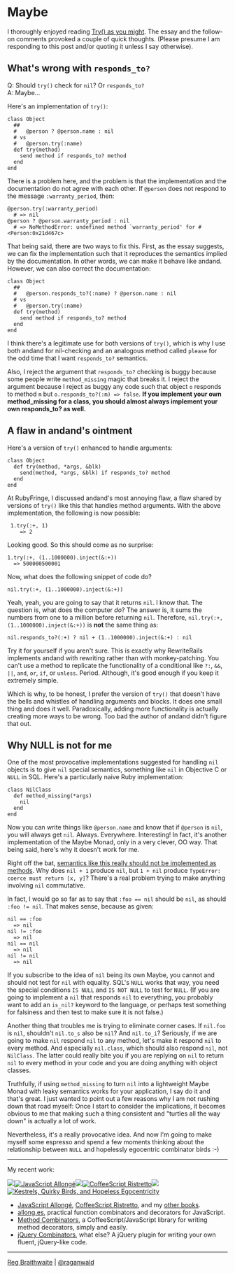 Maybe
===

I thoroughly enjoyed reading [Try() as you might](http://blog.lawrencepit.com/2009/01/11/try-as-you-might/ ""). The essay and the follow-on comments provoked a couple of quick thoughts. (Please presume I am responding to this post and/or quoting it unless I say otherwise).

What's wrong with `responds_to?`
---

Q: Should `try()` check for `nil`? Or `responds_to?`  
A: Maybe...

Here's an implementation of `try()`:

    class Object
      ##
      #   @person ? @person.name : nil
      # vs
      #   @person.try(:name)
      def try(method)
        send method if responds_to? method
      end
    end

There is a problem here, and the problem is that the implementation and the documentation do not agree with each other. If `@person` does not respond to the message `:warranty_period`, then:

    @person.try(:warranty_period)
      # => nil
    @person ? @person.warranty_period : nil
      # => NoMethodError: undefined method `warranty_period' for #<Person:0x21d467c>
      
That being said, there are two ways to fix this. First, as the essay suggests, we can fix the implementation such that it reproduces the semantics implied by the documentation. In other words, we can make it behave like andand. However, we can also correct the documentation:

    class Object
      ##
      #   @person.responds_to?(:name) ? @person.name : nil
      # vs
      #   @person.try(:name)
      def try(method)
        send method if responds_to? method
      end
    end

I think there's a legitimate use for both versions of `try()`, which is why I use both andand for nil-checking and an analogous method called `please` for the odd time that I want `responds_to?` semantics.

Also, I reject the argument that `responds_to?` checking is buggy because some people write `method_missing` magic that breaks it. I reject the argument because I reject as buggy any code such that object `o` responds to method `m` but `o.responds_to?(:m) => false`. **If you implement your own method\_missing for a class, you should almost always implement your own responds\_to? as well.**

A flaw in andand's ointment
---

Here's a version of `try()` enhanced to handle arguments:

    class Object
      def try(method, *args, &blk)
        send(method, *args, &blk) if responds_to? method
      end
    end

At RubyFringe, I discussed andand's most annoying flaw, a flaw shared by versions of `try()` like this that handles method arguments. With the above implementation, the following is now possible:

     1.try(:+, 1)
        => 2

Looking good. So this should come as no surprise:

    1.try(:+, (1..1000000).inject(&:+))
      => 500000500001

Now, what does the following snippet of code do?

    nil.try(:+, (1..1000000).inject(&:+))

Yeah, yeah, you are going to say that it returns `nil`. I know that. The question is, what does the computer *do*? The answer is, it sums the numbers from one to a million before returning `nil`. Therefore, `nil.try(:+, (1..1000000).inject(&:+))` is **not** the same thing as:

    nil.responds_to?(:+) ? nil + (1..1000000).inject(&:+) : nil

Try it for yourself if you aren't sure. This is exactly why RewriteRails implements andand with rewriting rather than with monkey-patching. You can't use a method to replicate the functionality of a conditional like `?:`, `&&`, `||`, `and`, `or`, `if`, or `unless`. Period. Although, it's good enough if you keep it extremely simple.

Which is why, to be honest, I prefer the version of `try()` that doesn't have the bells and whistles of handling arguments and blocks. It does one small thing and does it well. Paradoxically, adding more functionality is actually creating more ways to be wrong. Too bad the author of andand didn't figure that out.

Why NULL is not for me
---

One of the most provocative implementations suggested for handling `nil` objects is to give `nil` special semantics, something like `nil` in Objective C or `NULL` in SQL. Here's a particularly naive Ruby implementation:

    class NilClass
      def method_missing(*args)
        nil
      end
    end

Now you can write things like `@person.name` and know that if `@person` is `nil`, you will always get `nil`. Always. Everywhere. Interesting! In fact, it's another implementation of the Maybe Monad, only in a very clever, OO way. That being said, here's why it doesn't work for me.

Right off the bat, [semantics like this really should not be implemented as methods](http://weblog.raganwald.com/2007/10/too-much-of-good-thing-not-all.html "Too much of a good thing: not all functions should be object methods"). Why does `nil + 1` produce `nil`, but `1 + nil` produce `TypeError: coerce must return [x, y]`? There's a real problem trying to make anything involving `nil` commutative.

In fact, I would go so far as to say that `:foo == nil` should be `nil`, as should `:foo != nil`. That makes sense, because as given:

    nil == :foo
      => nil
    nil != :foo
      => nil
    nil == nil
      => nil
    nil != nil
      => nil

If you subscribe to the idea of `nil` being its own Maybe, you cannot and should not test for `nil` with equality. SQL's `NULL` works that way, you need the special conditions `IS NULL` and `IS NOT NULL` to test for `NULL`. (If you are going to implement a `nil` that responds `nil` to everything, you probably want to add an `is_nil?` keyword to the language, or perhaps test something for falsiness and then test to make sure it is not false.)

Another thing that troubles me is trying to eliminate corner cases. If `nil.foo` is `nil`, shouldn't `nil.to_s` also be `nil`? And `nil.to_i`? Seriously, if we are going to make `nil` respond `nil` to any method, let's make it respond `nil` to every method. And especially `nil.class`, which should also respond `nil`, not `NilClass`. The latter could really bite you if you are replying on `nil` to return `nil` to every method in your code and you are doing anything with object classes.

Truthfully, if using `method_missing` to turn `nil` into a lightweight Maybe Monad with leaky semantics works for your application, I say do it and that's great. I just wanted to point out a few reasons why I am not rushing down that road myself: Once I start to consider the implications, it becomes obvious to me that making such a thing consistent and "turtles all the way down" is actually a lot of work.

Nevertheless, it's a really provocative idea. And now I'm going to make myself some espresso and spend a few moments thinking about the relationship between `NULL` and hopelessly egocentric combinator birds :-)

---

My recent work:

![](http://i.minus.com/iL337yTdgFj7.png)[![JavaScript Allongé](http://i.minus.com/iW2E1A8M5UWe6.jpeg)](http://leanpub.com/javascript-allonge "JavaScript Allongé")![](http://i.minus.com/iL337yTdgFj7.png)[![CoffeeScript Ristretto](http://i.minus.com/iMmGxzIZkHSLD.jpeg)](http://leanpub.com/coffeescript-ristretto "CoffeeScript Ristretto")![](http://i.minus.com/iL337yTdgFj7.png)[![Kestrels, Quirky Birds, and Hopeless Egocentricity](http://i.minus.com/ibw1f1ARQ4bhi1.jpeg)](http://leanpub.com/combinators "Kestrels, Quirky Birds, and Hopeless Egocentricity")

* [JavaScript Allongé](http://leanpub.com/javascript-allonge), [CoffeeScript Ristretto](http://leanpub.com/coffeescript-ristretto), and my [other books](http://leanpub.com/u/raganwald).
* [allong.es](http://allong.es), practical function combinators and decorators for JavaScript.
* [Method Combinators](https://github.com/raganwald/method-combinators), a CoffeeScript/JavaScript library for writing method decorators, simply and easily.
* [jQuery Combinators](http://github.com/raganwald/jquery-combinators), what else? A jQuery plugin for writing your own fluent, jQuery-like code.  

---

[Reg Braithwaite](http://braythwayt.com) | [@raganwald](http://twitter.com/raganwald)